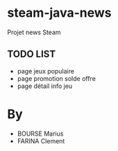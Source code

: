 # steam-java-news
Projet news Steam

## TODO LIST
- page jeux populaire
- page promotion solde offre
- page détail info jeu

# By
- BOURSE Marius
- FARINA Clement
